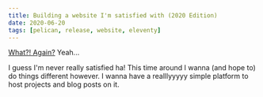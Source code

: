 ```yaml
---
title: Building a website I'm satisfied with (2020 Edition)
date: 2020-06-20
tags: [pelican, release, website, eleventy]
---
```


[What?! Again?](../new-website-2016) Yeah...

I guess I'm never really satisfied ha! This time around I wanna (and hope to) do things different however. I wanna have a realllyyyyy simple platform to host projects and blog posts on it.
